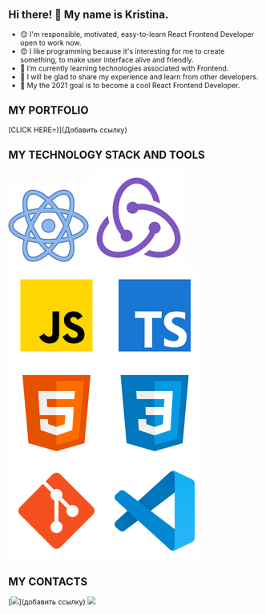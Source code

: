 ## Hi there! 👋 My name is Kristina.
* 😊 I'm responsible, motivated, easy-to-learn React Frontend Developer open to work now.
* 😍 I like programming because it's interesting for me to create something, to make user interface alive and friendly.
* 🌱 I’m currently learning technologies associated with Frontend.
* 👯 I will be glad to share my experience and learn from other developers.
* 🥅 My the 2021 goal is to become a cool React Frontend Developer.

## MY PORTFOLIO
[CLICK HERE=)](Добавить ссылку) 

## MY TECHNOLOGY STACK AND TOOLS
![React](/react.svg)
![Redux](/redux.svg)
![JS](/JS.svg)
![TS](/TS.svg)
![HTML](/html-5.svg)
![CSS](/css3.svg)
![Git](/git.svg)
![Git](/vscode.svg)

## MY CONTACTS
[<img src="./svg/Linkedin.svg">](добавить ссылку)
[<img src="./svg/instagram.png">](https://www.instagram.com/tina.gorna/)

